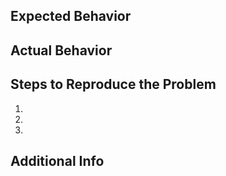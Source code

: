 ## Expected Behavior


## Actual Behavior


## Steps to Reproduce the Problem

  1.
  2.
  3.

## Additional Info